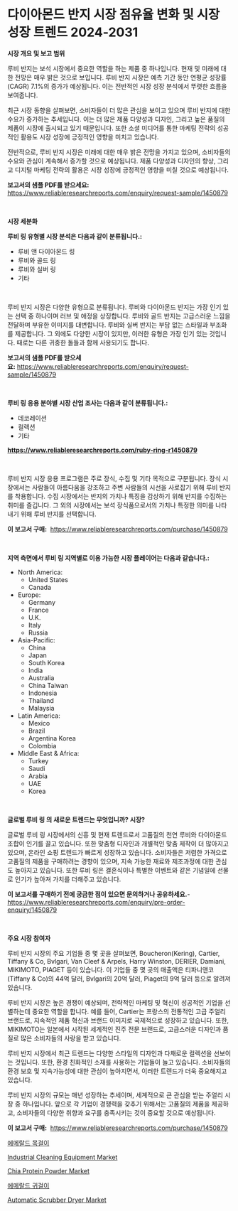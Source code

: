<p><h1>다이아몬드 반지 시장 점유율 변화 및 시장 성장 트렌드 2024-2031</h1></p><p><strong>시장 개요 및 보고 범위</strong></p>
<p><p>루비 반지는 보석 시장에서 중요한 역할을 하는 제품 중 하나입니다. 현재 및 미래에 대한 전망은 매우 밝은 것으로 보입니다. 루비 반지 시장은 예측 기간 동안 연평균 성장률(CAGR) 7.1%의 증가가 예상됩니다. 이는 전반적인 시장 성장 분석에서 뚜렷한 흐름을 보여줍니다.</p><p>최근 시장 동향을 살펴보면, 소비자들이 더 많은 관심을 보이고 있으며 루비 반지에 대한 수요가 증가하는 추세입니다. 이는 더 많은 제품 다양성과 디자인, 그리고 높은 품질의 제품이 시장에 출시되고 있기 때문입니다. 또한 소셜 미디어를 통한 마케팅 전략의 성공적인 활용도 시장 성장에 긍정적인 영향을 미치고 있습니다.</p><p>전반적으로, 루비 반지 시장은 미래에 대한 매우 밝은 전망을 가지고 있으며, 소비자들의 수요와 관심이 계속해서 증가할 것으로 예상됩니다. 제품 다양성과 디자인의 향상, 그리고 디지털 마케팅 전략의 활용은 시장 성장에 긍정적인 영향을 미칠 것으로 예상됩니다.</p></p>
<p><strong>보고서의 샘플 PDF를 받으세요:</strong> <a href="https://www.reliableresearchreports.com/enquiry/request-sample/1450879">https://www.reliableresearchreports.com/enquiry/request-sample/1450879</a></p>
<p>&nbsp;</p>
<p><strong>시장 세분화</strong></p>
<p><strong>루비 링 유형별 시장 분석은 다음과 같이 분류됩니다.:</strong></p>
<p><ul><li>루비 앤 다이아몬드 링</li><li>루비와 골드 링</li><li>루비와 실버 링</li><li>기타</li></ul></p>
<p>&nbsp;</p>
<p><p>루비 반지 시장은 다양한 유형으로 분류됩니다. 루비와 다이아몬드 반지는 가장 인기 있는 선택 중 하나이며 러브 및 애정을 상징합니다. 루비와 골드 반지는 고급스러운 느낌을 전달하며 부유한 이미지를 대변합니다. 루비와 실버 반지는 부담 없는 스타일과 부조화를 제공합니다. 그 외에도 다양한 시장이 있지만, 이러한 유형은 가장 인기 있는 것입니다. 때로는 다른 귀중한 돌들과 함께 사용되기도 합니다.</p></p>
<p><strong>보고서의 샘플 PDF를 받으세요:</strong>&nbsp;<a href="https://www.reliableresearchreports.com/enquiry/request-sample/1450879">https://www.reliableresearchreports.com/enquiry/request-sample/1450879</a></p>
<p>&nbsp;</p>
<p><strong> 루비 링 응용 분야별 시장 산업 조사는 다음과 같이 분류됩니다.:</strong></p>
<p><ul><li>데코레이션</li><li>컬렉션</li><li>기타</li></ul></p>
<p><strong><a href="https://www.reliableresearchreports.com/ruby-ring-r1450879">https://www.reliableresearchreports.com/ruby-ring-r1450879</a></strong></p>
<p>&nbsp;</p>
<p><p>루비 반지 시장 응용 프로그램은 주로 장식, 수집 및 기타 목적으로 구분됩니다. 장식 시장에서는 사람들이 아름다움을 강조하고 주변 사람들의 시선을 사로잡기 위해 루비 반지를 착용합니다. 수집 시장에서는 반지의 가치나 특징을 감상하기 위해 반지를 수집하는 취미를 즐깁니다. 그 외의 시장에서는 보석 장식품으로서의 가치나 특정한 의미를 나타내기 위해 루비 반지를 선택합니다.</p></p>
<p><strong>이 보고서 구매:</strong>&nbsp; <a href="https://www.reliableresearchreports.com/purchase/1450879">https://www.reliableresearchreports.com/purchase/1450879</a></p>
<p>&nbsp;</p>
<p><strong>지역 측면에서 루비 링 지역별로 이용 가능한 시장 플레이어는 다음과 같습니다.:</strong></p>
<p><ul>
    <li>
        North America:
        <ul>
            <li>United States</li>
            <li>Canada</li>
        </ul>
    </li>
    <li>
        Europe:
        <ul>
            <li>Germany</li>
            <li>France</li>
            <li>U.K.</li>
            <li>Italy</li>
            <li>Russia</li>
        </ul>
    </li>
    <li>
        Asia-Pacific:
        <ul>
            <li>China</li>
            <li>Japan</li>
            <li>South Korea</li>
            <li>India</li>
            <li>Australia</li>
            <li>China Taiwan</li>
            <li>Indonesia</li>
            <li>Thailand</li>
            <li>Malaysia</li>
        </ul>
    </li>
    <li>
        Latin America:
        <ul>
            <li>Mexico</li>
            <li>Brazil</li>
            <li>Argentina Korea</li>
            <li>Colombia</li>
        </ul>
    </li>
    <li>
        Middle East & Africa:
        <ul>
            <li>Turkey</li>
            <li>Saudi</li>
            <li>Arabia</li>
            <li>UAE</li>
            <li>Korea</li>
        </ul>
    </li>
    </ul></p>
<p>&nbsp;</p>
<p><strong>글로벌 루비 링 의 새로운 트렌드는 무엇입니까? 시장?</strong></p>
<p><p>글로벌 루비 링 시장에서의 신흥 및 현재 트렌드로서 고품질의 천연 루비와 다이아몬드 조합이 인기를 끌고 있습니다. 또한 맞춤형 디자인과 개별적인 맞춤 제작이 더 많아지고 있으며, 온라인 쇼핑 트렌드가 빠르게 성장하고 있습니다. 소비자들은 저렴한 가격으로 고품질의 제품을 구매하려는 경향이 있으며, 지속 가능한 재료와 제조과정에 대한 관심도 높아지고 있습니다. 또한 루비 링은 결혼식이나 특별한 이벤트와 같은 기념일에 선물로 인기가 높아져 가치를 더해주고 있습니다.</p></p>
<p><strong>이 보고서를 구매하기 전에 궁금한 점이 있으면 문의하거나 공유하세요.</strong>- <a href="https://www.reliableresearchreports.com/enquiry/pre-order-enquiry/1450879">https://www.reliableresearchreports.com/enquiry/pre-order-enquiry/1450879</a></p>
<p>&nbsp;</p>
<p><strong>주요 시장 참여자</strong></p>
<p><p>루비 반지 시장의 주요 기업들 중 몇 곳을 살펴보면, Boucheron(Kering), Cartier, Tiffany & Co, Bvlgari, Van Cleef & Arpels, Harry Winston, DERIER, Damiani, MIKIMOTO, PIAGET 등이 있습니다. 이 기업들 중 몇 곳의 매출액은 티파니앤코(Tiffany & Co)의 44억 달러, Bvlgari의 20억 달러, Piaget의 9억 달러 등으로 알려져 있습니다.</p><p>루비 반지 시장은 높은 경쟁이 예상되며, 전략적인 마케팅 및 혁신이 성공적인 기업을 선별하는데 중요한 역할을 합니다. 예를 들어, Cartier는 프랑스의 전통적인 고급 주얼리 브랜드로, 지속적인 제품 혁신과 브랜드 이미지로 국제적으로 성장하고 있습니다. 또한, MIKIMOTO는 일본에서 시작된 세계적인 진주 전문 브랜드로, 고급스러운 디자인과 품질로 많은 소비자들의 사랑을 받고 있습니다.</p><p>루비 반지 시장에서 최근 트렌드는 다양한 스타일의 디자인과 다채로운 컬렉션을 선보이는 것입니다. 또한, 환경 친화적인 소재를 사용하는 기업들이 늘고 있습니다. 소비자들의 환경 보호 및 지속가능성에 대한 관심이 높아지면서, 이러한 트렌드가 더욱 중요해지고 있습니다.</p><p>루비 반지 시장의 규모는 매년 성장하는 추세이며, 세계적으로 큰 관심을 받는 주얼리 시장 중 하나입니다. 앞으로 각 기업이 경쟁력을 갖추기 위해서는 고품질의 제품을 제공하고, 소비자들의 다양한 취향과 요구를 충족시키는 것이 중요할 것으로 예상됩니다.</p></p>
<p><strong>이 보고서 구매:</strong>&nbsp;&nbsp;<a href="https://www.reliableresearchreports.com/purchase/1450879">https://www.reliableresearchreports.com/purchase/1450879</a></p>
<p><p><a href="https://github.com/vs019sa3m8x/Market-Research-Report-List-1/blob/main/563663920580.md">에메랄드 목걸이</a></p><p><a href="https://github.com/nicoletavirag/Market-Research-Report-List-2/blob/main/industrial-cleaning-equipment-market.md">Industrial Cleaning Equipment Market</a></p><p><a href="https://issuu.com/reportprime-2/docs/chia-protein-powder-market-size-2030.pptx">Chia Protein Powder Market</a></p><p><a href="https://github.com/Madalyell456456/Market-Research-Report-List-1/blob/main/593777720581.md">에메랄드 귀걸이</a></p><p><a href="https://github.com/redneck06/Market-Research-Report-List-2/blob/main/automatic-scrubber-dryer-market.md">Automatic Scrubber Dryer Market</a></p></p>
